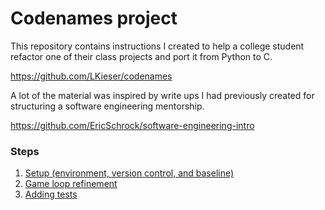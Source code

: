 # Codenames project

This repository contains instructions I created to help a college student refactor one of their class projects and port it from Python to C.

https://github.com/LKieser/codenames

A lot of the material was inspired by write ups I had previously created for structuring a software engineering mentorship.

https://github.com/EricSchrock/software-engineering-intro


### Steps

1. [Setup (environment, version control, and baseline)](https://github.com/EricSchrock/codenames/blob/master/step1.md)
2. [Game loop refinement](https://github.com/EricSchrock/codenames/blob/master/step2.md)
3. [Adding tests](https://github.com/EricSchrock/codenames/blob/master/step3.md)
